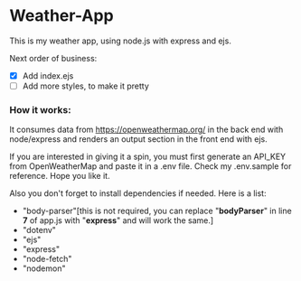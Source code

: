 # Weather-App
This is my weather app, using node.js with express and ejs. 

Next order of business:
- [x] Add index.ejs
- [ ] Add more styles, to make it pretty

### How it works:
It consumes data from https://openweathermap.org/ in the back end with node/express and renders an output section in the front end with ejs.

If you are interested in giving it a spin, you must first generate an API_KEY from OpenWeatherMap and paste it in a .env file. Check my .env.sample for reference.
Hope you like it.

Also you don't forget to install dependencies if needed. 
Here is a list: 
   - "body-parser"[this is not required, you can replace "**bodyParser**" in line **7** of app.js with "**express**" and will work the same.]
   - "dotenv"
   - "ejs"
   - "express"
   - "node-fetch"
   - "nodemon" 
